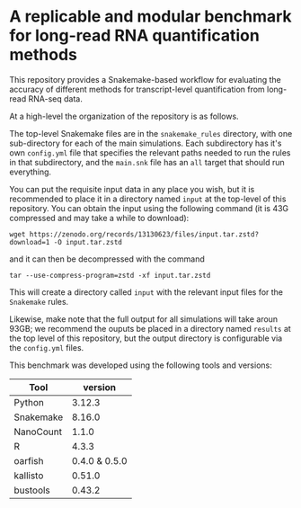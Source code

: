 # A replicable and modular benchmark for long-read RNA quantification methods

This repository provides a Snakemake-based workflow for evaluating the accuracy of 
different methods for transcript-level quantification from long-read RNA-seq data.

At a high-level the organization of the repository is as follows.

The top-level Snakemake files are in the `snakemake_rules` directory, with one sub-directory 
for each of the main simulations.  Each subdirectory has it's own `config.yml` file that specifies
the relevant paths needed to run the rules in that subdirectory, and the `main.snk` file has an 
`all` target that should run everything.

You can put the requisite input data in any place you wish, but it is recommended to place it in 
a directory named `input` at the top-level of this repository.  You can obtain the input using 
the following command (it is 43G compressed and may take a while to download):

```{sh}
wget https://zenodo.org/records/13130623/files/input.tar.zstd?download=1 -O input.tar.zstd
```

and it can then be decompressed with the command

```{sh}
tar --use-compress-program=zstd -xf input.tar.zstd
```

This will create a directory called `input` with the relevant input files for the `Snakemake` rules.

Likewise, make note that the full output for all simulations will take aroun 93GB; we recommend the ouputs
be placed in a directory named `results` at the top level of this repository, but the output directory 
is configurable via the `config.yml` files.

This benchmark was developed using the following tools and versions:

| Tool | version |
| -------- | ------- |
| Python    | 3.12.3 |
| Snakemake | 8.16.0 |
| NanoCount | 1.1.0  |
| R         | 4.3.3  |
| oarfish   | 0.4.0 & 0.5.0 |
| kallisto  | 0.51.0 |
| bustools  | 0.43.2 |
